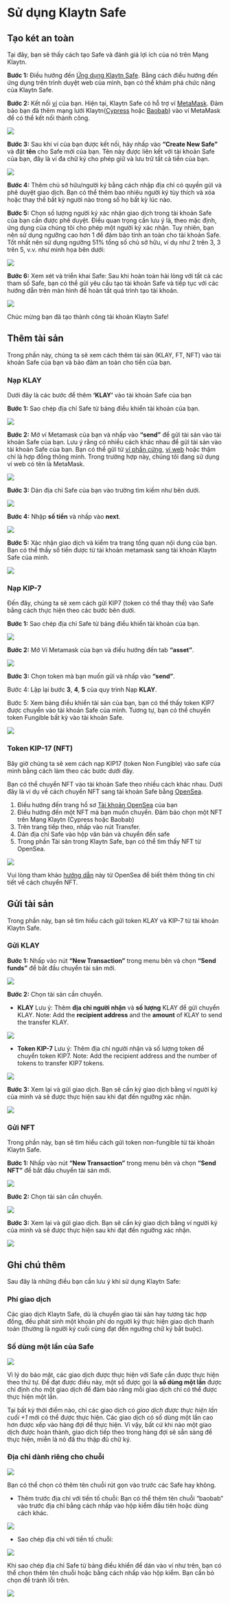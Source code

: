 # Sử dụng Klaytn Safe

## Tạo két an toàn

Tại đây, bạn sẽ thấy cách tạo Safe và đánh giá lợi ích của nó trên Mạng Klaytn.

**Bước 1:** Điều hướng đến [Ứng dụng Klaytn Safe](https://safe.klaytn.foundation/). Bằng cách điều hướng đến ứng dụng trên trình duyệt web của mình, bạn có thể khám phá chức năng của Klaytn Safe.

**Bước 2:** Kết nối [ví](https://docs.ethhub.io/using-ethereum/wallets/intro-to-ethereum-wallets/) của bạn. Hiện tại, Klaytn Safe có hỗ trợ ví [MetaMask](../../../tutorials/connecting-metamask). Đảm bảo bạn đã thêm mạng lưới Klaytn([Cypress](../../../tutorials/connecting-metamask#connect-to-klaytn-cypress-network-mainnet) hoặc [Baobab](../../../tutorials/connecting-metamask#connect-to-klaytn-baobab-network-testnet)) vào ví MetaMask để có thể kết nối thành công.

![](/img/build/tools/1_safeConnect.gif)

**Bước 3:** Sau khi ví của bạn được kết nối, hãy nhấp vào **“Create New Safe”** và đặt **tên** cho Safe mới của bạn. Tên này được liên kết với tài khoản Safe của bạn, đây là ví đa chữ ký cho phép giữ và lưu trữ tất cả tiền của bạn.

![](/img/build/tools/2_safeName.gif)

**Bước 4:** Thêm chủ sở hữu/người ký bằng cách nhập địa chỉ có quyền gửi và phê duyệt giao dịch. Bạn có thể thêm bao nhiêu người ký tùy thích và xóa hoặc thay thế bất kỳ người nào trong số họ bất kỳ lúc nào.

**Bước 5:** Chọn số lượng người ký xác nhận giao dịch trong tài khoản Safe của bạn cần được phê duyệt. Điều quan trọng cần lưu ý là, theo mặc định, ứng dụng của chúng tôi cho phép một người ký xác nhận. Tuy nhiên, bạn nên sử dụng ngưỡng cao hơn 1 để đảm bảo tính an toàn cho tài khoản Safe. Tốt nhất nên sử dụng ngưỡng 51% tổng số chủ sở hữu, ví dụ như 2 trên 3, 3 trên 5, v.v. như minh họa bên dưới:

![](/img/build/tools/3_safeOwners.png)

**Bước 6:** Xem xét và triển khai Safe: Sau khi hoàn toàn hài lòng với tất cả các tham số Safe, bạn có thể gửi yêu cầu tạo tài khoản Safe và tiếp tục với các hướng dẫn trên màn hình để hoàn tất quá trình tạo tài khoản.

![](/img/build/tools/4_deploySafe.gif)

Chúc mừng bạn đã tạo thành công tài khoản Klaytn Safe!

## Thêm tài sản

Trong phần này, chúng ta sẽ xem cách thêm tài sản (KLAY, FT, NFT) vào tài khoản Safe của bạn và bảo đảm an toàn cho tiền của bạn.

### Nạp KLAY

Dưới đây là các bước để thêm **‘KLAY’** vào tài khoản Safe của bạn

**Bước 1:** Sao chép địa chỉ Safe từ bảng điều khiển tài khoản của bạn.

![](/img/build/tools/f1_copyAddr.png)

**Bước 2:** Mở ví Metamask của bạn và nhấp vào **“send”** để gửi tài sản vào tài khoản Safe của bạn. Lưu ý rằng có nhiều cách khác nhau để gửi tài sản vào tài khoản Safe của bạn. Bạn có thể gửi từ [ví phần cứng](https://docs.ethhub.io/using-ethereum/wallets/hardware/), [ví web](https://docs.ethhub.io/using-ethereum/wallets/web/) hoặc thậm chí là hợp đồng thông minh. Trong trường hợp này, chúng tôi đang sử dụng ví web có tên là MetaMask.

![](/img/build/tools/f2_sendBtn.png)

**Bước 3:** Dán địa chỉ Safe của bạn vào trường tìm kiếm như bên dưới.

![](/img/build/tools/f3_searchAddr.png)

**Bước 4:** Nhập **số tiền** và nhấp vào **next**.

![](/img/build/tools/f4_amountNext.png)

**Bước 5:** Xác nhận giao dịch và kiểm tra trang tổng quan nội dung của bạn. Bạn có thể thấy số tiền được từ tài khoản metamask sang tài khoản Klaytn Safe của mình.

![](/img/build/tools/f5_sendDone.png)

### Nạp KIP-7

Đến đây, chúng ta sẽ xem cách gửi KIP7 (token có thể thay thế) vào Safe bằng cách thực hiện theo các bước bên dưới.

**Bước 1:** Sao chép địa chỉ Safe từ bảng điều khiển tài khoản của bạn.

![](/img/build/tools/f1_copyAddr.png)

**Bước 2:** Mở Ví Metamask của bạn và điều hướng đến tab **“asset”**.

![](/img/build/tools/ft2_assetTst.png)

**Bước 3:** Chọn token mà bạn muốn gửi và nhấp vào **“send”**.

Bước 4: Lặp lại bước **3**, **4**, **5** của quy trình Nạp **KLAY**.

Bước 5: Xem bảng điều khiển tài sản của bạn, bạn có thể thấy token KIP7 được chuyển vào tài khoản Safe của mình. Tương tự, bạn có thể chuyển token Fungible bất kỳ vào tài khoản Safe.

![](/img/build/tools/ft3_tstDone.png)

### Token KIP-17 (NFT)

Bây giờ chúng ta sẽ xem cách nạp KIP17 (token Non Fungible) vào safe của mình bằng cách làm theo các bước dưới đây.

Bạn có thể chuyển NFT vào tài khoản Safe theo nhiều cách khác nhau. Dưới đây là ví dụ về cách chuyển NFT sang tài khoản Safe bằng [OpenSea](https://opensea.io/about).

1. Điều hướng đến trang hồ sơ [Tài khoản OpenSea](https://testnets.opensea.io/account) của bạn
2. Điều hướng đến một NFT mà bạn muốn chuyển. Đảm bảo chọn một NFT trên Mạng Klaytn (Cypress hoặc Baobab)
3. Trên trang tiếp theo, nhấp vào nút Transfer.
4. Dán địa chỉ Safe vào hộp văn bản và chuyển đến safe
5. Trong phần Tài sản trong Klaytn Safe, bạn có thể tìm thấy NFT từ OpenSea.

![](/img/build/tools/sendNFTOpensea.gif)

Vui lòng tham khảo [hướng dẫn](https://support.opensea.io/hc/en-us/articles/5183126109715-How-can-I-transfer-an-NFT-using-OpenSea-#:~:text=Go%20to%20the%20MetaMask%20app,see%20the%20Estimated%20gas%20fee) này từ OpenSea để biết thêm thông tin chi tiết về cách chuyển NFT.

## Gửi tài sản

Trong phần này, bạn sẽ tìm hiểu cách gửi token KLAY và KIP-7 từ tài khoản Klaytn Safe.

### Gửi KLAY <a id="Send KLAY from Safe"></a>

**Bước 1:** Nhấp vào nút **“New Transaction”** trong menu bên và chọn **“Send funds”** để bắt đầu chuyển tài sản mới.

![](/img/build/tools/5_safeSendInit.gif)

**Bước 2:** Chọn tài sản cần chuyển.

- **KLAY** Lưu ý: Thêm **địa chỉ người nhận** và **số lượng** KLAY để gửi chuyển KLAY.
  Note: Add the **recipient address** and the **amount** of KLAY to send the transfer KLAY.

![](/img/build/tools/6_safeSendKlay.gif)

- **Token KIP-7** Lưu ý: Thêm địa chỉ người nhận và số lượng token để chuyển token KIP7.
  Note: Add the recipient address and the number of tokens to transfer KIP7 tokens.

![](/img/build/tools/7_safeSendKIP7.gif)

**Bước 3:** Xem lại và gửi giao dịch. Bạn sẽ cần ký giao dịch bằng ví người ký của mình và sẽ được thực hiện sau khi đạt đến ngưỡng xác nhận.

![](/img/build/tools/8_safeExecKlay.gif)

### Gửi NFT <a id="Send NFTs from Safe"></a>

Trong phần này, bạn sẽ tìm hiểu cách gửi token non-fungible từ tài khoản Klaytn Safe.

**Bước 1:** Nhấp vào nút **“New Transaction”** trong menu bên và chọn **“Send NFT”** để bắt đầu chuyển tài sản mới.

![](/img/build/tools/9_safeNFTInit.gif)

**Bước 2:** Chọn tài sản cần chuyển.

![](/img/build/tools/10_safeChooseNFT.gif)

**Bước 3:** Xem lại và gửi giao dịch. Bạn sẽ cần ký giao dịch bằng ví người ký của mình và sẽ được thực hiện sau khi đạt đến ngưỡng xác nhận.

![](/img/build/tools/11_safeNftExec.gif)

## Ghi chú thêm <a id="Points to Note"></a>

Sau đây là những điều bạn cần lưu ý khi sử dụng Klaytn Safe:

### Phí giao dịch <a id="Transaction Fees"></a>

Các giao dịch Klaytn Safe, dù là chuyển giao tài sản hay tương tác hợp đồng, đều phát sinh một khoản phí do người ký thực hiện giao dịch thanh toán (thường là người ký cuối cùng đạt đến ngưỡng chữ ký bắt buộc).

### Số dùng một lần của Safe <a id="Safe Nonce"></a>

![](/img/build/tools/21_safeNounce.png)

Vì lý do bảo mật, các giao dịch được thực hiện với Safe cần được thực hiện theo thứ tự. Để đạt được điều này, một số được gọi là **số dùng một lần** được chỉ định cho một giao dịch để đảm bảo rằng mỗi giao dịch chỉ có thể được thực hiện một lần.

Tại bất kỳ thời điểm nào, chỉ các giao dịch có _giao dịch được thực hiện lần cuối +1_ mới có thể được thực hiện. Các giao dịch có số dùng một lần cao hơn được xếp vào hàng đợi để thực hiện. Vì vậy, bất cứ khi nào một giao dịch được hoàn thành, giao dịch tiếp theo trong hàng đợi sẽ sẵn sàng để thực hiện, miễn là nó đã thu thập đủ chữ ký.

### Địa chỉ dành riêng cho chuỗi <a id="Chain-specific addresses"></a>

![](/img/build/tools/22_chainSpec.png)

Bạn có thể chọn có thêm tên chuỗi rút gọn vào trước các Safe hay không.

- Thêm trước địa chỉ với tiền tố chuỗi: Bạn có thể thêm tên chuỗi “baobab” vào trước địa chỉ bằng cách nhấp vào hộp kiểm đầu tiên hoặc dùng cách khác.

![](/img/build/tools/23_acctPrepend.png)

- Sao chép địa chỉ với tiền tố chuỗi:

![](/img/build/tools/24_chainAddrError.png)

Khi sao chép địa chỉ Safe từ bảng điều khiển để dán vào ví như trên, bạn có thể chọn thêm tên chuỗi hoặc bằng cách nhấp vào hộp kiểm. Bạn cần bỏ chọn để tránh lỗi trên.

![](/img/build/tools/25_copyAcctPrepend.png)
